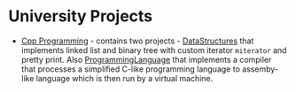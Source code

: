 # University Projects

* [Cpp Programming](cpp-programming) - contains two projects - [DataStructures](cpp-programming/DataStructures) that implements
linked list and binary tree with custom iterator `miterator` and pretty print. Also [ProgrammingLanguage](cpp-programming/ProgrammingLanguage)
that implements a compiler that processes a simplified C-like programming language to assemby-like language which is
then run by a virtual machine.
